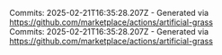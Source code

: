 Commits: 2025-02-21T16:35:28.207Z - Generated via https://github.com/marketplace/actions/artificial-grass
<br>
Commits: 2025-02-21T16:35:28.207Z - Generated via https://github.com/marketplace/actions/artificial-grass
<br>
